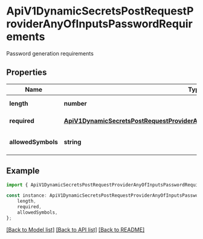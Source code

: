 # ApiV1DynamicSecretsPostRequestProviderAnyOfInputsPasswordRequirements

Password generation requirements

## Properties

Name | Type | Description | Notes
------------ | ------------- | ------------- | -------------
**length** | **number** |  | [default to undefined]
**required** | [**ApiV1DynamicSecretsPostRequestProviderAnyOfInputsPasswordRequirementsRequired**](ApiV1DynamicSecretsPostRequestProviderAnyOfInputsPasswordRequirementsRequired.md) |  | [default to undefined]
**allowedSymbols** | **string** |  | [optional] [default to undefined]

## Example

```typescript
import { ApiV1DynamicSecretsPostRequestProviderAnyOfInputsPasswordRequirements } from './api';

const instance: ApiV1DynamicSecretsPostRequestProviderAnyOfInputsPasswordRequirements = {
    length,
    required,
    allowedSymbols,
};
```

[[Back to Model list]](../README.md#documentation-for-models) [[Back to API list]](../README.md#documentation-for-api-endpoints) [[Back to README]](../README.md)
